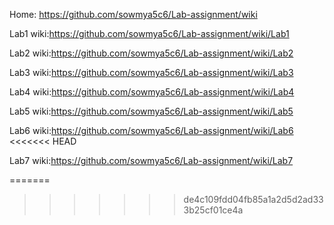 Home: https://github.com/sowmya5c6/Lab-assignment/wiki

Lab1 wiki:https://github.com/sowmya5c6/Lab-assignment/wiki/Lab1

Lab2 wiki:https://github.com/sowmya5c6/Lab-assignment/wiki/Lab2

Lab3 wiki:https://github.com/sowmya5c6/Lab-assignment/wiki/Lab3

Lab4 wiki:https://github.com/sowmya5c6/Lab-assignment/wiki/Lab4

Lab5 wiki:https://github.com/sowmya5c6/Lab-assignment/wiki/Lab5

Lab6 wiki:https://github.com/sowmya5c6/Lab-assignment/wiki/Lab6
<<<<<<< HEAD

Lab7 wiki:https://github.com/sowmya5c6/Lab-assignment/wiki/Lab7


=======
>>>>>>> de4c109fdd04fb85a1a2d5d2ad333b25cf01ce4a
